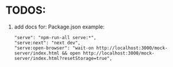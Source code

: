 # TODOS:

1. add docs for:
   Package.json example:

   ```
   "serve": "npm-run-all serve:*",
   "serve:next": "next dev",
   "serve:open-browser": "wait-on http://localhost:3000/mock-server/index.html && open http://localhost:3000/mock-server/index.html?resetStorage=true",
   ```
